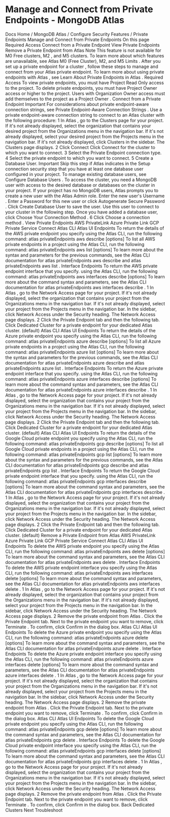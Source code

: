 # Manage and Connect from Private Endpoints - MongoDB Atlas


Docs Home / MongoDB Atlas / Configure Security Features / Private Endpoints Manage and Connect from Private Endpoints On this page Required Access Connect from a Private Endpoint View Private Endpoints Remove a Private Endpoint from Atlas Note This feature is not available for M0 Free clusters, M2 , and M5 clusters. To learn more about which features are unavailable,
see Atlas M0 (Free Cluster), M2, and M5 Limits . After you set up a private endpoint for a cluster , follow these steps to manage and
connect from your Atlas private endpoint. To learn more about using private endpoints with Atlas , see Learn About Private Endpoints in Atlas . Required Access To view private endpoints, you must have Project Read Only access to the project. To delete private endpoints, you must have Project Owner access
or higher to the project. Users with Organization Owner access must add themselves to the
project as a Project Owner . Connect from a Private Endpoint Important For considerations about private endpoint-aware connection
strings, see Private Endpoint-Aware Connection Strings . Use a private endpoint-aware connection string to connect to an Atlas cluster with the following procedure: 1 In Atlas , go to the Clusters page for your project. If it's not already displayed, select the organization that
contains your desired project from the Organizations menu in the
navigation bar. If it's not already displayed, select your desired project
from the Projects menu in the navigation bar. If it's not already displayed, click Clusters in the
sidebar. The Clusters page displays. 2 Click Connect Click Connect for the cluster to
which you want to connect. 3 Select the Private Endpoint connection type. 4 Select the private endpoint to which you want to connect. 5 Create a Database User. Important Skip this step if Atlas indicates in the Setup connection security step that you have at least
one database user configured in your project. To manage existing
database users, see Configure Database Users . To access the cluster, you need a MongoDB user with
access to the desired database or databases on the
cluster in your project. If your
project has no MongoDB users, Atlas prompts you to create a new
user with the Atlas Admin role. Enter the new user's Username . Enter a Password for this new user or click Autogenerate Secure Password . Click Create Database User to save the user. Use this user to connect to your cluster in the
following step. Once you have added a database user, click Choose Your Connection Method . 6 Click Choose a connection method . View Private Endpoints AWS PrivateLink Azure Private Link GCP Private Service Connect Atlas CLI Atlas UI Endpoints To return the details of the AWS private endpoint you specify using the Atlas CLI, run the following command: atlas privateEndpoints aws describe <privateEndpointId> [options] To list all AWS private endpoints in a project using the Atlas CLI, run the following command: atlas privateEndpoints aws list [options] To learn more about the syntax and parameters for the previous commands, see the Atlas CLI documentation for atlas privateEndpoints aws describe and atlas privateEndpoints aws list . Interface Endpoints To return the AWS private endpoint interface that you specify. using the
Atlas CLI, run the following command: atlas privateEndpoints aws interfaces describe <interfaceEndpointId> [options] To learn more about the command syntax and parameters, see the
Atlas CLI documentation for atlas privateEndpoints aws interfaces describe . 1 In Atlas , go to the Network Access page for your project. If it's not already displayed, select the
organization that contains your project from the Organizations menu in the navigation bar. If it's not already displayed, select your project
from the Projects menu in the navigation bar. In the sidebar, click Network Access under
the Security heading. The Network Access page displays. 2 Click the Private Endpoint tab and then the following tab. Click Dedicated Cluster for a private endpoint
for your dedicated Atlas cluster. (default) Atlas CLI Atlas UI Endpoints To return the details of the Azure private endpoint you specify using the Atlas CLI, run the following command: atlas privateEndpoints azure describe <privateEndpointId> [options] To list all Azure private endpoints in a project using the Atlas CLI, run the following command: atlas privateEndpoints azure list [options] To learn more about the syntax and parameters for the previous commands, see the Atlas CLI documentation for atlas privateEndpoints azure describe and atlas privateEndpoints azure list . Interface Endpoints To return the Azure private endpoint interface that you specify. using the
Atlas CLI, run the following command: atlas privateEndpoints azure interfaces describe <privateEndpointResourceId> [options] To learn more about the command syntax and parameters, see the
Atlas CLI documentation for atlas privateEndpoints azure interfaces describe . 1 In Atlas , go to the Network Access page for your project. If it's not already displayed, select the
organization that contains your project from the Organizations menu in the navigation bar. If it's not already displayed, select your project
from the Projects menu in the navigation bar. In the sidebar, click Network Access under
the Security heading. The Network Access page displays. 2 Click the Private Endpoint tab and then the following tab. Click Dedicated Cluster for a private endpoint
for your dedicated Atlas cluster. (default) Atlas CLI Atlas UI Endpoints To return the details of the Google Cloud private endpoint you specify using the Atlas CLI, run the following command: atlas privateEndpoints gcp describe <privateEndpointId> [options] To list all Google Cloud private endpoints in a project using the Atlas CLI, run the following command: atlas privateEndpoints gcp list [options] To learn more about the syntax and parameters for the previous commands, see the Atlas CLI documentation for atlas privateEndpoints gcp describe and atlas privateEndpoints gcp list . Interface Endpoints To return the Google Cloud private endpoint interface that you specify. using the
Atlas CLI, run the following command: atlas privateEndpoints gcp interfaces describe <id> [options] To learn more about the command syntax and parameters, see the
Atlas CLI documentation for atlas privateEndpoints gcp interfaces describe . 1 In Atlas , go to the Network Access page for your project. If it's not already displayed, select the
organization that contains your project from the Organizations menu in the navigation bar. If it's not already displayed, select your project
from the Projects menu in the navigation bar. In the sidebar, click Network Access under
the Security heading. The Network Access page displays. 2 Click the Private Endpoint tab and then the following tab. Click Dedicated Cluster for a private endpoint
for your dedicated Atlas cluster. (default) Remove a Private Endpoint from Atlas AWS PrivateLink Azure Private Link GCP Private Service Connect Atlas CLI Atlas UI Endpoints To delete the AWS private endpoint you specify using the
Atlas CLI, run the following command: atlas privateEndpoints aws delete <privateEndpointId> [options] To learn more about the command syntax and parameters, see the
Atlas CLI documentation for atlas privateEndpoints aws delete . Interface Endpoints To delete the AWS private endpoint interface you specify using the
Atlas CLI, run the following command: atlas privateEndpoints aws interfaces delete <interfaceEndpointId> [options] To learn more about the command syntax and parameters, see the
Atlas CLI documentation for atlas privateEndpoints aws interfaces delete . 1 In Atlas , go to the Network Access page for your project. If it's not already displayed, select the
organization that contains your project from the Organizations menu in the navigation bar. If it's not already displayed, select your project
from the Projects menu in the navigation bar. In the sidebar, click Network Access under
the Security heading. The Network Access page displays. 2 Remove the private endpoint from Atlas . Click the Private Endpoint tab. Next to the private endpoint you want to remove, click Terminate . To confirm, click Confirm in the dialog box. Atlas CLI Atlas UI Endpoints To delete the Azure private endpoint you specify using the
Atlas CLI, run the following command: atlas privateEndpoints azure delete <privateEndpointId> [options] To learn more about the command syntax and parameters, see the
Atlas CLI documentation for atlas privateEndpoints azure delete . Interface Endpoints To delete the Azure private endpoint interface you specify using the
Atlas CLI, run the following command: atlas privateEndpoints azure interfaces delete <privateEndpointResourceId> [options] To learn more about the command syntax and parameters, see the
Atlas CLI documentation for atlas privateEndpoints azure interfaces delete . 1 In Atlas , go to the Network Access page for your project. If it's not already displayed, select the
organization that contains your project from the Organizations menu in the navigation bar. If it's not already displayed, select your project
from the Projects menu in the navigation bar. In the sidebar, click Network Access under
the Security heading. The Network Access page displays. 2 Remove the private endpoint from Atlas . Click the Private Endpoint tab. Next to the private endpoint you want to remove, click Terminate . To confirm, click Confirm in the dialog box. Atlas CLI Atlas UI Endpoints To delete the Google Cloud private endpoint you specify using the
Atlas CLI, run the following command: atlas privateEndpoints gcp delete <privateEndpointId> [options] To learn more about the command syntax and parameters, see the
Atlas CLI documentation for atlas privateEndpoints gcp delete . Interface Endpoints To delete the Google Cloud private endpoint interface you specify using the
Atlas CLI, run the following command: atlas privateEndpoints gcp interfaces delete <id> [options] To learn more about the command syntax and parameters, see the
Atlas CLI documentation for atlas privateEndpoints gcp interfaces delete . 1 In Atlas , go to the Network Access page for your project. If it's not already displayed, select the
organization that contains your project from the Organizations menu in the navigation bar. If it's not already displayed, select your project
from the Projects menu in the navigation bar. In the sidebar, click Network Access under
the Security heading. The Network Access page displays. 2 Remove the private endpoint from Atlas . Click the Private Endpoint tab. Next to the private endpoint you want to remove, click Terminate . To confirm, click Confirm in the dialog box. Back Dedicated Clusters Next Troubleshoot
